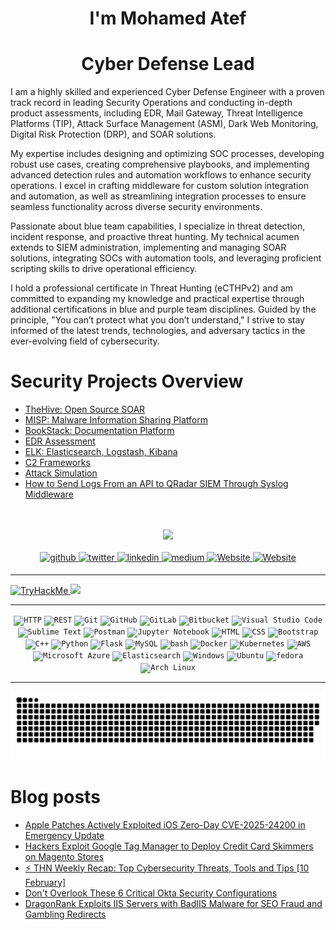 
<!--<div align="center">
    <img src="https://camo.githubusercontent.com/c04834991bd724271632b1aa569fd5ae9564b2c12fdea274f8d577695c8f835d/68747470733a2f2f6d656469612e67726170686173736574732e636f6d2f694f48566b775a4a53524f4f394c616670486958" align="center" style="width: 100%" /> 
</div>  -->
<h1 align="center">I'm Mohamed Atef</h1>

  <!---
Sr. Security Analyst Specializing in ( Thread Detection | Threat Hunting | Incident Response | Automation | Administration )

I hold a certification in Threat Hunting (eCTHPv2) and possess practical expertise in Leading SOCs, developing (Processes, use cases, playbooks, and automation workflows) and designing rules, SIEM Administration, implementing SOAR solutions, integrating SOCs with automation tools, and proficiently scripting

In the online realm, I am recognized as 0xAtef. My professional passion revolves around SOC, Incident Response, Threat Detection, Threat Hunting, Threat Emulation, as well as SOC Automation, with a specific focus on Blue/Purple teaming

I am deeply enthusiastic about Developing and scripting, particularly in the realm of automation. My core belief is that you need to understand what you are protecting. I am dedicated to remaining well-informed and up-to-date with the latest trends and advancements in the dynamic field of cybersecurity



# Sr. Security Analyst Specializing in Threat Detection, Threat Hunting, Incident Response, and Automation

I hold a certification in Threat Hunting (eCTHPv2) and possess practical expertise in leading SOCs, developing processes, use cases, playbooks, and automation workflows, as well as designing Detection rules. My skills include SIEM administration, implementing SOAR solutions, integrating SOCs with automation tools, and proficient scripting.

In the online realm, I am recognized as 0xAtef. My professional passion revolves around SOC operations, Incident Response, Threat Detection, Threat Hunting, Threat Emulation, and SOC Automation, with a specific focus on Blue/Purple teaming. I am also skilled in EDR assessment and C2 framework usage.

I am deeply enthusiastic about development and scripting, particularly in the realm of automation. My core belief is that to effectively protect, you need to understand what you are protecting. I am dedicated to staying well-informed and up-to-date with the latest trends and advancements in the dynamic field of cybersecurity.
--->
<!---<h1 align="center"> Senior Cyber Defense Engineer | Threat Detection Engineer </h1>--->
<h1 align="center"> Cyber Defense Lead </h1>

<!--
With proven experience in leading Security Operations, Conducting Product assessments (EDR, Mail Gateway, TIP, ASM, Dark Web Monitoring, DRP, and SOAR), and developing SOC Processes, Use Cases, Playbooks, Detection Rules, and Automation Workflows.

As a Cyber Defense Engineer, my professional passion encompasses whatever is related to blue team capabilities like threat detection, incident response, and threat hunting and my skills extend to SIEM Administration, implementing and managing SOAR solutions, integrating SOCs with automation tools, and proficient scripting.

I hold a professional certificate in Threat Hunting (ecthpv2) and am willing to solidify my practical capabilities with other blue/purple team certificates in the future. My core belief is that you can’t protect what you don’t understand, so I’m eager to stay well-informed and up-to-date with the latest trends and advancements in the dynamic field of cybersecurity.
-->


I am a highly skilled and experienced Cyber Defense Engineer with a proven track record in leading Security Operations and conducting in-depth product assessments, including EDR, Mail Gateway, Threat Intelligence Platforms (TIP), Attack Surface Management (ASM), Dark Web Monitoring, Digital Risk Protection (DRP), and SOAR solutions.

My expertise includes designing and optimizing SOC processes, developing robust use cases, creating comprehensive playbooks, and implementing advanced detection rules and automation workflows to enhance security operations. I excel in crafting middleware for custom solution integration and automation, as well as streamlining integration processes to ensure seamless functionality across diverse security environments.

Passionate about blue team capabilities, I specialize in threat detection, incident response, and proactive threat hunting. My technical acumen extends to SIEM administration, implementing and managing SOAR solutions, integrating SOCs with automation tools, and leveraging proficient scripting skills to drive operational efficiency.

I hold a professional certificate in Threat Hunting (eCTHPv2) and am committed to expanding my knowledge and practical expertise through additional certifications in blue and purple team disciplines. Guided by the principle, "You can’t protect what you don’t understand," I strive to stay informed of the latest trends, technologies, and adversary tactics in the ever-evolving field of cybersecurity.


# Security Projects Overview


- <a href="https://0xatef.github.io/Projects/#thehive-open-source-soar" target="_blank"> TheHive: Open Source SOAR </a>
- <a href="https://0xatef.github.io/Projects/#misp-malware-information-sharing-platform" target="_blank"> MISP: Malware Information Sharing Platform </a>
- <a href="https://0xatef.github.io/Projects/#bookstack-documentation-platform)" target="_blank"> BookStack: Documentation Platform </a>
- <a href="https://0xatef.github.io/Projects/#edr-assessment" target="_blank"> EDR Assessment </a>
- <a href="https://0xatef.github.io/Projects/#elk-elasticsearch-logstash-kibana" target="_blank"> ELK: Elasticsearch, Logstash, Kibana </a>
- <a href="https://0xatef.github.io/Projects/#c2-frameworks" target="_blank"> C2 Frameworks </a>
- <a href="https://0xatef.github.io/Projects/#attack-simulation" target="_blank"> Attack Simulation </a>
- <a href="https://0xatef.github.io/Projects/#how-to-send-logs-from-an-api-to-qradar-siem-through-syslog-middleware" target="_blank"> How to Send Logs From an API to QRadar SIEM Through Syslog Middleware </a>



<br>
<br>

<div align="center">
  <img src="https://profile-counter.glitch.me/0xAtef/count.svg?"  />
</div>
<!---
```json
{
  "whoami": "Mohamed Atef",
  "fav_anime_char": ["Killua Zoldyck","Itachi Uchiha"],
  "job_title": "Cyber Security Engineer",
  "position": "Sr.SOC Engineer",
  "Certified": "Threat Hunting (eCTHPv2)",
  "coding": "Python",
  "Passion": ["Thread Detection","Threat Hunting","IR","Development","Automation","SOAR","SOC"],
  "Tools": ["Qrader","Splunk","ELK","n8n"],
  "quote": ["Never give up!", "You Need To Understand What You Protect"]
}
```
--->

<!---
BIO
- 💻 I love writing code and learning anything about Python | Automation
- 📚 I highly love SOC, Incident Response, Threat Detection, Threat Hunting, Threat Emulation, as well as SOC Automation, with a specific focus on Blue/Purple teaming
- ⚙️ I use daily: `.py`, `n8n`
- 🌍 I'm mostly active within the **Threat Detection & Response | SOAR | Open Source**
- 🌱 Learning all about **Thread Detection | Threat Hunting | Incident Response | Automation**
- 📫 Reach me: [0xAtef](0xatef.github.io)
- ⚡️ Fun fact: Nothing Is Better Than A Quiet Night, Cup Of Coffee & Dark Mode IDE
--->
  
<!---
> My Fav Quote
>> 💬 **A Wise Man Said Once You Need To Understand What You Protect** 💬
>
>> 🏹 **Be Like A Bow & Arrow, The Stronger You Draw, The Stronger You Throw**
--->

<br>
<be>



<div align="Center">

<a href="https://github.com/0xAtef" target="_blank">
    <img src=https://img.shields.io/badge/github-%2324292e.svg?&style=for-the-badge&logo=github&logoColor=white alt=github style="margin-bottom: 5px;" />
</a>
<a href="https://twitter.com/0xAtef" target="_blank">
    <img src=https://img.shields.io/badge/twitter-%2300acee.svg?&style=for-the-badge&logo=twitter&logoColor=white alt=twitter style="margin-bottom: 5px;" />
</a>
<a href="https://linkedin.com/in/0xAtef" target="_blank">
    <img src=https://img.shields.io/badge/linkedin-%231E77B5.svg?&style=for-the-badge&logo=linkedin&logoColor=white alt=linkedin style="margin-bottom: 5px;" />
</a>
<a href="https://medium.com/@0xAtef" target="_blank">
    <img src=https://img.shields.io/badge/medium-%23292929.svg?&style=for-the-badge&logo=medium&logoColor=white alt=medium style="margin-bottom: 5px;" />
</a>  
 <a href="https://0xatef.github.io/" target="_blank">
    <img alt="Website" src="https://img.shields.io/website?logo=Website&style=for-the-badge&up_color=white&up_message=0xAtef&url=https%3A%2F%2F0xatef.github.io%2F" style="margin-bottom: 5px;" />
</a> 
<a href="https://cyberdefenders.org/p/0xAtef" target="_blank">
    <img alt="Website" src="https://img.shields.io/website?label=Cyber%20Defenders&style=for-the-badge&up_color=blue&up_message=0xAtef&url=https://cyberdefenders.org/p/0xAtef" style="margin-bottom: 5px;" />
</a> 
</div>  

---

<a href="https://tryhackme.com/p/0xAtef"  target="_blank">
	<img src="https://tryhackme-badges.s3.amazonaws.com/0xAtef.png" alt="TryHackMe"> 
</a>


<img src="https://cyberdefenders-storage.s3.me-central-1.amazonaws.com/profile-badges/0xAtef.png" width="250" />

---


<div align="center">
	<code><img width="50" src="https://user-images.githubusercontent.com/25181517/192107854-765620d7-f909-4953-a6da-36e1ef69eea6.png" alt="HTTP" title="HTTP"/></code>
	<code><img width="50" src="https://user-images.githubusercontent.com/25181517/192107858-fe19f043-c502-4009-8c47-476fc89718ad.png" alt="REST" title="REST"/></code>
	<code><img width="50" src="https://user-images.githubusercontent.com/25181517/192108372-f71d70ac-7ae6-4c0d-8395-51d8870c2ef0.png" alt="Git" title="Git"/></code>
	<code><img width="50" src="https://user-images.githubusercontent.com/25181517/192108374-8da61ba1-99ec-41d7-80b8-fb2f7c0a4948.png" alt="GitHub" title="GitHub"/></code>
	<code><img width="50" src="https://user-images.githubusercontent.com/25181517/192108376-c675d39b-90f6-4073-bde6-5a9291644657.png" alt="GitLab" title="GitLab"/></code>
	<code><img width="50" src="https://user-images.githubusercontent.com/25181517/192108375-268c35e6-ab26-44b2-88bf-e3121a4e5083.png" alt="Bitbucket" title="Bitbucket"/></code>
	<code><img width="50" src="https://user-images.githubusercontent.com/25181517/192108891-d86b6220-e232-423a-bf5f-90903e6887c3.png" alt="Visual Studio Code" title="Visual Studio Code"/></code>
	<code><img width="50" src="https://user-images.githubusercontent.com/25181517/190887576-6653f877-8439-4521-82f3-403086ead892.png" alt="Sublime Text" title="Sublime Text"/></code>
	<code><img width="50" src="https://user-images.githubusercontent.com/25181517/192109061-e138ca71-337c-4019-8d42-4792fdaa7128.png" alt="Postman" title="Postman"/></code>
	<code><img width="50" src="https://user-images.githubusercontent.com/25181517/183914128-3fc88b4a-4ac1-40e6-9443-9a30182379b7.png" alt="Jupyter Notebook" title="Jupyter Notebook"/></code>
	<code><img width="50" src="https://user-images.githubusercontent.com/25181517/192158954-f88b5814-d510-4564-b285-dff7d6400dad.png" alt="HTML" title="HTML"/></code>
	<code><img width="50" src="https://user-images.githubusercontent.com/25181517/183898674-75a4a1b1-f960-4ea9-abcb-637170a00a75.png" alt="CSS" title="CSS"/></code>
	<code><img width="50" src="https://user-images.githubusercontent.com/25181517/183898054-b3d693d4-dafb-4808-a509-bab54cf5de34.png" alt="Bootstrap" title="Bootstrap"/></code>
	<code><img width="50" src="https://user-images.githubusercontent.com/25181517/192106073-90fffafe-3562-4ff9-a37e-c77a2da0ff58.png" alt="C++" title="C++"/></code>
	<code><img width="50" src="https://user-images.githubusercontent.com/25181517/183423507-c056a6f9-1ba8-4312-a350-19bcbc5a8697.png" alt="Python" title="Python"/></code>
	<code><img width="50" src="https://user-images.githubusercontent.com/25181517/183423775-2276e25d-d43d-4e58-890b-edbc88e915f7.png" alt="Flask" title="Flask"/></code>
	<code><img width="50" src="https://user-images.githubusercontent.com/25181517/183896128-ec99105a-ec1a-4d85-b08b-1aa1620b2046.png" alt="MySQL" title="MySQL"/></code>
	<code><img width="50" src="https://user-images.githubusercontent.com/25181517/192158606-7c2ef6bd-6e04-47cf-b5bc-da2797cb5bda.png" alt="bash" title="bash"/></code>
	<code><img width="50" src="https://user-images.githubusercontent.com/25181517/117207330-263ba280-adf4-11eb-9b97-0ac5b40bc3be.png" alt="Docker" title="Docker"/></code>
	<code><img width="50" src="https://user-images.githubusercontent.com/25181517/182534006-037f08b5-8e7b-4e5f-96b6-5d2a5558fa85.png" alt="Kubernetes" title="Kubernetes"/></code>
	<code><img width="50" src="https://user-images.githubusercontent.com/25181517/183896132-54262f2e-6d98-41e3-8888-e40ab5a17326.png" alt="AWS" title="AWS"/></code>
	<code><img width="50" src="https://user-images.githubusercontent.com/25181517/183911544-95ad6ba7-09bf-4040-ac44-0adafedb9616.png" alt="Microsoft Azure" title="Microsoft Azure"/></code>
	<code><img width="50" src="https://user-images.githubusercontent.com/25181517/183569191-f32cdf03-673f-4ae3-809b-3a8b376bb8a2.png" alt="Elasticsearch" title="Elasticsearch"/></code>
	<code><img width="50" src="https://user-images.githubusercontent.com/25181517/186884150-05e9ff6d-340e-4802-9533-2c3f02363ee3.png" alt="Windows" title="Windows"/></code>
	<code><img width="50" src="https://user-images.githubusercontent.com/25181517/186884153-99edc188-e4aa-4c84-91b0-e2df260ebc33.png" alt="Ubuntu" title="Ubuntu"/></code>
	<code><img width="50" src="https://user-images.githubusercontent.com/25181517/186885787-4011a347-1f68-472c-bf8b-31ed1bb4f8ce.png" alt="fedora" title="fedora"/></code>
	<code><img width="50" src="https://user-images.githubusercontent.com/25181517/186884156-e63da389-f3e1-4dca-a6c1-d76e886ba22a.png" alt="Arch Linux" title="Arch Linux"/></code>
</div>

---

[![github contribution grid snake animation](https://github.com/0xAtef/0xAtef/blob/main/github-contribution-grid-snake.svg)](https://github.com/0xAtef)

# Blog posts
<!-- BLOG-POST-LIST:START -->
- [Apple Patches Actively Exploited iOS Zero-Day CVE-2025-24200 in Emergency Update](https://thehackernews.com/2025/02/apple-patches-actively-exploited-ios.html)
- [Hackers Exploit Google Tag Manager to Deploy Credit Card Skimmers on Magento Stores](https://thehackernews.com/2025/02/hackers-exploit-google-tag-manager-to.html)
- [⚡ THN Weekly Recap: Top Cybersecurity Threats, Tools and Tips [10 February]](https://thehackernews.com/2025/02/thn-weekly-recap-top-cybersecurity_10.html)
- [Don&#39;t Overlook These 6 Critical Okta Security Configurations](https://thehackernews.com/2025/02/dont-overlook-these-6-critical-okta.html)
- [DragonRank Exploits IIS Servers with BadIIS Malware for SEO Fraud and Gambling Redirects](https://thehackernews.com/2025/02/dragonrank-exploits-iis-servers-with.html)
<!-- BLOG-POST-LIST:END -->

